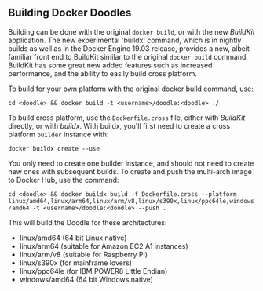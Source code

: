
Building Docker Doodles
-----------------------

Building can be done with the original `docker build`, or with the new *BuildKit* application.  The new
experimental 'buildx' command, which is in nightly builds as well as in the Docker Engine 19.03 release,
provides a new, albeit familiar front end to BuildKit similar to the original `docker build` command.
BuildKit has some great new added features such as increased performance, and the ability to easily build
cross platform.

To build for your own platform with the original docker build command, use:

`cd <doodle> && docker build -t <username>/doodle:<doodle> ./`

To build cross platform, use the `Dockerfile.cross` file, either with *BuildKit* directly, or with *buildx*.
With buildx, you'll first need to create a cross platform `builder` instance with:

`docker buildx create --use`

You only need to create one builder instance, and should not need to create new ones with subsequent
builds.  To create and push the multi-arch image to Docker Hub, use the command:

`cd <doodle> && docker buildx build -f Dockerfile.cross --platform linux/amd64,linux/arm64,linux/arm/v8,linux/s390x,linux/ppc64le,windows/amd64 -t <username>/doodle:<doodle> --push .`

This will build the Doodle for these architectures:
* linux/amd64 (64 bit Linux native)
* linux/arm64 (suitable for Amazon EC2 A1 instances)
* linux/arm/v8 (suitable for Raspberry Pi)
* linux/s390x (for mainframe lovers)
* linux/ppc64le (for IBM POWER8 Little Endian)
* windows/amd64 (64 bit Windows native)


